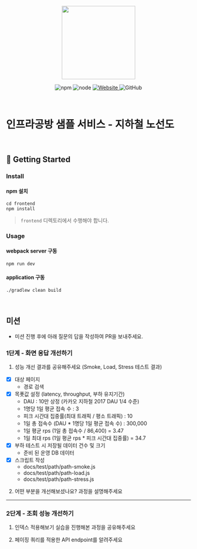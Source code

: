 <p align="center">
    <img width="200px;" src="https://raw.githubusercontent.com/woowacourse/atdd-subway-admin-frontend/master/images/main_logo.png"/>
</p>
<p align="center">
  <img alt="npm" src="https://img.shields.io/badge/npm-%3E%3D%205.5.0-blue">
  <img alt="node" src="https://img.shields.io/badge/node-%3E%3D%209.3.0-blue">
  <a href="https://edu.nextstep.camp/c/R89PYi5H" alt="nextstep atdd">
    <img alt="Website" src="https://img.shields.io/website?url=https%3A%2F%2Fedu.nextstep.camp%2Fc%2FR89PYi5H">
  </a>
  <img alt="GitHub" src="https://img.shields.io/github/license/next-step/atdd-subway-service">
</p>

<br>

# 인프라공방 샘플 서비스 - 지하철 노선도

<br>

## 🚀 Getting Started

### Install
#### npm 설치
```
cd frontend
npm install
```
> `frontend` 디렉토리에서 수행해야 합니다.

### Usage
#### webpack server 구동
```
npm run dev
```
#### application 구동
```
./gradlew clean build
```
<br>

## 미션

* 미션 진행 후에 아래 질문의 답을 작성하여 PR을 보내주세요.

### 1단계 - 화면 응답 개선하기
1. 성능 개선 결과를 공유해주세요 (Smoke, Load, Stress 테스트 결과)
- [x] 대상 페이지
    * 경로 검색
- [x] 목푯값 설정 (latency, throughput, 부하 유지기간)
    * DAU : 10만 상정 (카카오 지하철 2017 DAU 1/4 수준)
    * 1명당 1일 평균 접속 수 : 3
    * 피크 시간대 집중률(최대 트래픽 / 평소 트래픽) : 10
    * 1일 총 접속수 (DAU * 1명당 1일 평균 접속 수) : 300,000
    * 1일 평균 rps (1일 총 접속수 / 86,400) = 3.47
    * 1일 최대 rps (1일 평균 rps * 피크 시간대 집중률) = 34.7
- [x] 부하 테스트 시 저장될 데이터 건수 및 크기
    * 준비 된 운영 DB 데이터
- [x] 스크립트 작성
    * docs/test/path/path-smoke.js
    * docs/test/path/path-load.js
    * docs/test/path/path-stress.js


2. 어떤 부분을 개선해보셨나요? 과정을 설명해주세요

---

### 2단계 - 조회 성능 개선하기
1. 인덱스 적용해보기 실습을 진행해본 과정을 공유해주세요

2. 페이징 쿼리를 적용한 API endpoint를 알려주세요

